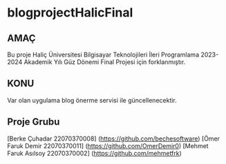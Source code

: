 # blogprojectHalicFinal

## AMAÇ
Bu proje Haliç Üniversitesi Bilgisayar Teknolojileri İleri Programlama 2023-2024 Akademik Yılı Güz Dönemi Final Projesi için forklanmıştır.

## KONU
Var olan uygulama blog önerme servisi ile güncellenecektir.

## Proje Grubu

[Berke Çuhadar 22070370008] (https://github.com/bechesoftware)
[Ömer Faruk Demir 22070370011] (https://github.com/OmerDemir0)
[Mehmet Faruk Asılsoy 22070370002] (https://github.com/mehmetfrk)